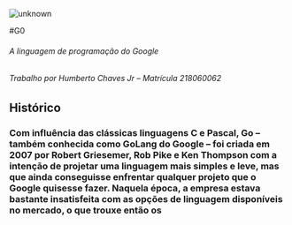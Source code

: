 
![unknown](https://user-images.githubusercontent.com/60121746/94298763-0cbca900-ff3d-11ea-9896-a7f860c18393.png)

#G0
###### A linguagem de programação do Google
###### Trabalho por Humberto Chaves Jr – Matrícula 218060062

## Histórico
###   Com influência das clássicas linguagens C e Pascal, Go – também conhecida como GoLang do Google – foi criada em 2007 por Robert Griesemer, Rob Pike e Ken Thompson com a intenção de projetar uma linguagem mais simples e leve, mas que ainda conseguisse enfrentar qualquer projeto que o Google quisesse fazer. Naquela época, a empresa estava bastante insatisfeita com as opções de linguagem disponíveis no mercado, o que trouxe então os
